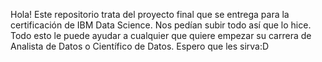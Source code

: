 Hola! Este repositorio trata del proyecto final que se entrega para la certificación de IBM Data Science. Nos pedían subir todo así que lo hice. Todo esto le puede ayudar a cualquier que quiere empezar su carrera de Analista de Datos o Científico de Datos. Espero que les sirva:D

